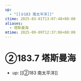 ```yaml
---
up:
  - "[[②183 南太平洋]]"
ctime: 2025-03-01T13:07:48+08:00
aliases:
  - 塔斯曼海
mtime: 2025-09-09T12:37:06+08:00
---
```


# ②183.7 塔斯曼海

- up: [[②183 南太平洋]]
